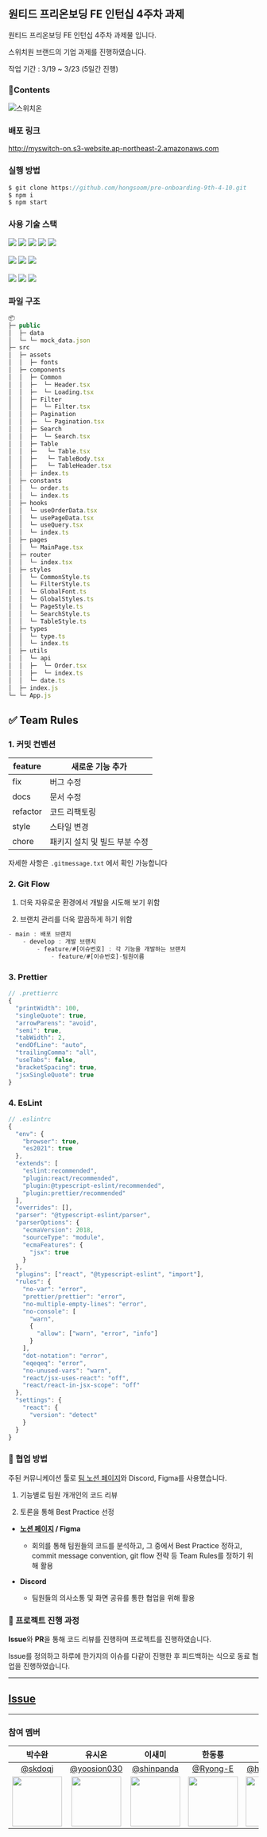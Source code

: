 ## 원티드 프리온보딩 FE 인턴십 4주차 과제

원티드 프리온보딩 FE 인턴십 4주차 과제물 입니다.

스위치원 브랜드의 기업 과제를 진행하였습니다.

작업 기간 : 3/19 ~ 3/23 (5일간 진행)

### 📝Contents
![스위치온](https://user-images.githubusercontent.com/99132215/233830368-e71e45d8-70e7-4af2-a234-6b16d29131e7.gif)

### 배포 링크

http://myswitch-on.s3-website.ap-northeast-2.amazonaws.com

### 실행 방법

```jsx
$ git clone https://github.com/hongsoom/pre-onboarding-9th-4-10.git
$ npm i
$ npm start
```

### 사용 기술 스택

<div display=flex>
<!--React-->
<img src="https://img.shields.io/badge/React-61DAFB?style=for-the-badge&logo=React&logoColor=white">
<!--Typescript-->
<img src="https://img.shields.io/badge/TypeScript-3178C6?style=for-the-badge&logo=TypeScript&logoColor=white">
<!--React Router-->
<img src="https://img.shields.io/badge/React Router-CA4245?style=for-the-badge&logo=React Router&logoColor=white">
<!--Axios-->
<img src="https://img.shields.io/badge/Axios-5A29E4?style=for-the-badge&logo=Axios&logoColor=white">
<!--React Query-->
<img src="https://img.shields.io/badge/React Query-FF4154?style=for-the-badge&logo=React Query&logoColor=white">
</div>
  
<br />

<div display=flex>
<!--eslint-->
<img src="https://img.shields.io/badge/ESLint-4B32C3?style=for-the-badge&logo=ESLint&logoColor=white">
<!--prettier-->
<img src="https://img.shields.io/badge/Prettier-F7B93E?style=for-the-badge&logo=Prettier&logoColor=white">
<!--husky-->
<img src="https://img.shields.io/badge/HUSKY-000000?style=for-the-badge&logo=&logoColor=white" />
</div>

<br />

<div display=flex>
<!-- GitHub -->
<img src="https://img.shields.io/badge/GitHub-181717?style=for-the-badge&logo=GitHub&logoColor=white">
<!-- Notion -->
<img src="https://img.shields.io/badge/Notion-000000?style=for-the-badge&logo=Notion&logoColor=white">
<!-- Figma -->
<img src="https://img.shields.io/badge/Figma-F24E1E?style=for-the-badge&logo=Figma&logoColor=white">
</div>

### 파일 구조

```jsx
📦
├─ public
│  ├─ data
│  └─ └─ mock_data.json
├─ src
│  ├─ assets
│  │  ├─ fonts
│  ├─ components
│  │  ├─ Common
│  │  ├─  └─ Header.tsx
│  │  ├─  └─ Loading.tsx
│  │  ├─ Filter
│  │  ├─  └─ Filter.tsx
│  │  ├─ Pagination
│  │  ├─  └─ Pagination.tsx
│  │  ├─ Search
│  │  ├─  └─ Search.tsx
│  │  ├─ Table
│  │  ├─   └─ Table.tsx
│  │  ├─   └─ TableBody.tsx
│  │  ├─   └─ TableHeader.tsx
│  │  ├─ index.ts
│  ├─ constants
│  │  └─ order.ts
│  │  └─ index.ts
│  ├─ hooks
│  │  └─ useOrderData.tsx
│  │  └─ usePageData.tsx
│  │  └─ useQuery.tsx
│  │  └─ index.ts
│  ├─ pages
│  │  └─ MainPage.tsx
│  ├─ router
│  │  └─ index.tsx
│  ├─ styles
│  │  └─ CommonStyle.ts
│  │  └─ FilterStyle.ts
│  │  └─ GlobalFont.ts
│  │  └─ GlobalStyles.ts
│  │  └─ PageStyle.ts
│  │  └─ SearchStyle.ts
│  │  └─ TableStyle.ts
│  ├─ types
│  │  └─ type.ts
│  │  └─ index.ts
│  ├─ utils
│  │  └─ api
│  │  ├─  └─ Order.tsx
│  │  ├─  └─ index.ts
│  │  └─ date.ts
│  ├─ index.js
└─ └─ App.js
```

## ✅ Team Rules

### 1. 커밋 컨벤션

| feature  | 새로운 기능 추가              |
| -------- | ----------------------------- |
| fix      | 버그 수정                     |
| docs     | 문서 수정                     |
| refactor | 코드 리팩토링                 |
| style    | 스타일 변경                   |
| chore    | 패키지 설치 및 빌드 부분 수정 |

자세한 사항은 `.gitmessage.txt` 에서 확인 가능합니다

### 2. Git Flow

1. 더욱 자유로운 환경에서 개발을 시도해 보기 위함

2. 브랜치 관리를 더욱 깔끔하게 하기 위함

```jsx
- main : 배포 브랜치
	- develop : 개발 브랜치
		- feature/#[이슈번호] : 각 기능을 개발하는 브랜치
			- feature/#[이슈번호]-팀원이름
```

### 3. Prettier

```jsx
// .prettierrc
{
  "printWidth": 100,
  "singleQuote": true,
  "arrowParens": "avoid",
  "semi": true,
  "tabWidth": 2,
  "endOfLine": "auto",
  "trailingComma": "all",
  "useTabs": false,
  "bracketSpacing": true,
  "jsxSingleQuote": true
}
```

### 4. EsLint

```jsx
// .eslintrc
{
  "env": {
    "browser": true,
    "es2021": true
  },
  "extends": [
    "eslint:recommended",
    "plugin:react/recommended",
    "plugin:@typescript-eslint/recommended",
    "plugin:prettier/recommended"
  ],
  "overrides": [],
  "parser": "@typescript-eslint/parser",
  "parserOptions": {
    "ecmaVersion": 2018,
    "sourceType": "module",
    "ecmaFeatures": {
      "jsx": true
    }
  },
  "plugins": ["react", "@typescript-eslint", "import"],
  "rules": {
    "no-var": "error",
    "prettier/prettier": "error",
    "no-multiple-empty-lines": "error",
    "no-console": [
      "warn",
      {
        "allow": ["warn", "error", "info"]
      }
    ],
    "dot-notation": "error",
    "eqeqeq": "error",
    "no-unused-vars": "warn",
    "react/jsx-uses-react": "off",
    "react/react-in-jsx-scope": "off"
  },
  "settings": {
    "react": {
      "version": "detect"
    }
  }
}
```

### 👏 협업 방법

주된 커뮤니케이션 툴로 [팀 노션 페이지](https://www.notion.so/89a35a261c6948f4846fc3d3dc6ae582)와 Discord, Figma를 사용했습니다.

1. 기능별로 팀원 개개인의 코드 리뷰

2. 토론을 통해 Best Practice 선정

- **[노션 페이지](https://www.notion.so/Team-Project-Template-da0f0a1c78c94ce7b872b8a1b7457cf4) / Figma**

  - 회의를 통해 팀원들의 코드를 분석하고, 그 중에서 Best Practice 정하고, commit message convention, git flow 전략 등 Team Rules를 정하기 위해 활용

- **Discord**

  - 팀원들의 의사소통 및 화면 공유를 통한 협업을 위해 활용

### 🌟 프로젝트 진행 과정

**Issue**와 **PR**을 통해 코드 리뷰를 진행하며 프로젝트를 진행하였습니다.

Issue를 정의하고 하루에 한가지의 이슈를 다같이 진행한 후 피드백하는 식으로 동료 협업을 진행하였습니다.

---

## [Issue](https://github.com/wanted-onboarding-10team/pre-onboarding-9th-4-10/issues)

---

### 참여 멤버

|                                박수완                                |                                  유시온                                  |                                 이새미                                  |                                한동룡                                 |                                 홍수민                                 |                               황서영                                |
| :------------------------------------------------------------------: | :----------------------------------------------------------------------: | :---------------------------------------------------------------------: | :-------------------------------------------------------------------: | :--------------------------------------------------------------------: | :-----------------------------------------------------------------: |
|                [@skdoqj ](https://github.com/skdoqj)                 |               [@yoosion030](https://github.com/yoosion030)               |               [@shinpanda](https://github.com/shinpanda)                |                [@Ryong-E](https://github.com/Ryong-E)                 |                [@hongsoom](https://github.com/hongsoom)                |                 [@Seo0H](https://github.com/Seo0H)                  |
| <img src="https://avatars.githubusercontent.com/skdoqj" width="100"> | <img src="https://avatars.githubusercontent.com/yoosion030" width="100"> | <img src="https://avatars.githubusercontent.com/shinpanda" width="100"> | <img src="https://avatars.githubusercontent.com/Ryong-E" width="100"> | <img src="https://avatars.githubusercontent.com/hongsoom" width="100"> | <img src="https://avatars.githubusercontent.com/Seo0H" width="100"> |
